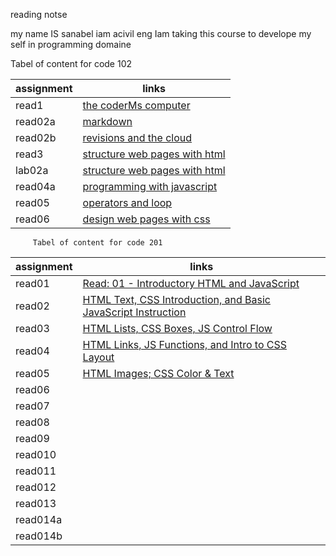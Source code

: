 reading notse


my name IS sanabel iam acivil eng Iam taking this course to develope my self in programming domaine 

Tabel of content for code 102



 | assignment  |             links                              |
 | ------------|------------------------------------------------|
 |  read1      |   [the coderMs computer](read1)                |
 |  read02a    |   [markdown](read02a)                          |
 |  read02b    |   [revisions and the cloud](read02b)           |
 |  read3      |   [structure web pages with html](read3)       |
 |  lab02a     |   [structure web pages with html](lab02a)      |
 |  read04a    |   [programming with javascript ](read04a)      | 
 |  read05     |   [operators and loop](read05)                 |
 |  read06     |   [design web pages with css](read06)          |



         Tabel of content for code 201

 
 | assignment  |   links                                                                     |  
 |-------------| ----------------------------------------------------------------------------|
 |  read01     |   [Read: 01 - Introductory HTML and JavaScript](read01)                     |
 |  read02     |   [ HTML Text, CSS Introduction, and Basic JavaScript Instruction](read02)  |
 |  read03     |   [ HTML Lists, CSS Boxes, JS Control Flow](read03)                         |
 |  read04     |   [HTML Links, JS Functions, and Intro to CSS Layout](read04)               |
 |  read05     |   [HTML Images; CSS Color & Text](read05)                                   |
 |  read06     |   [](read06)                                                                | 
 |  read07     |   [](read07)                                                                |
 |  read08     |   [](read08)                                                                |
 |  read09     |   [](read09)                                                                | 
 |  read010    |   [](read010)                                                               |
 |  read011    |   [](read011)                                                               |
 |  read012    |   [](read012)                                                               | 
 |  read013    |   [](read013)                                                               |
 |  read014a   |   [](read014a)                                                              |
 |  read014b   |   [](read014b)                                                              | 
                                                    